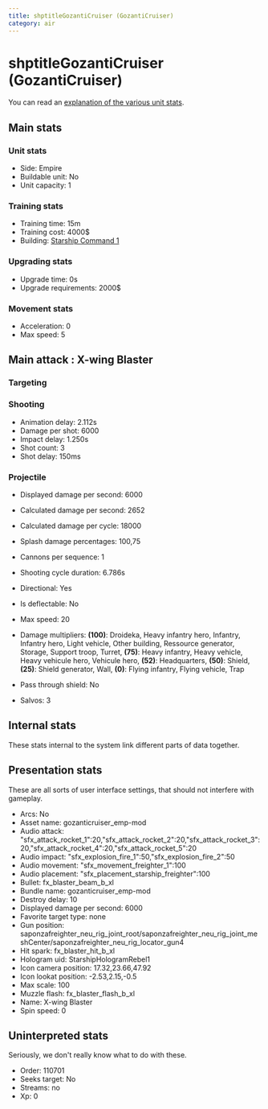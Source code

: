 ```yaml
---
title: shptitleGozantiCruiser (GozantiCruiser)
category: air
---
```


# shptitleGozantiCruiser (GozantiCruiser)

You can read an [explanation  of the various unit stats](unitexplained.md).

## Main stats

### Unit stats

  * Side: Empire
  * Buildable unit: No
  * Unit capacity: 1

### Training stats

  * Training time: 15m
  * Training cost: 4000$
  * Building: [Starship Command 1](empireFleetCommand.html)

### Upgrading stats

  * Upgrade time: 0s
  * Upgrade requirements: 2000$

### Movement stats

  * Acceleration: 0
  * Max speed: 5

## Main attack : X-wing Blaster

### Targeting


### Shooting

  * Animation delay: 2.112s
  * Damage per shot: 6000
  * Impact delay: 1.250s
  * Shot count: 3
  * Shot delay: 150ms

### Projectile

  * Displayed damage per second: 6000
  * Calculated damage per second: 2652
  * Calculated damage per cycle: 18000
  * Splash damage percentages: 100,75

  * Cannons per sequence: 1
  * Shooting cycle duration: 6.786s
  * Directional: Yes
  * Is deflectable: No
  * Max speed: 20
  * Damage multipliers: **(100)**: Droideka, Heavy infantry hero, Infantry, Infantry hero, Light vehicle, Other building, Ressource generator, Storage, Support troop, Turret, **(75)**: Heavy infantry, Heavy vehicle, Heavy vehicule hero, Vehicule hero, **(52)**: Headquarters, **(50)**: Shield, **(25)**: Shield generator, Wall, **(0)**: Flying infantry, Flying vehicle, Trap
  * Pass through shield: No
  * Salvos: 3

## Internal stats

These stats internal to the system link different parts of data together.


## Presentation stats

These are all sorts of user interface settings, that should not interfere with gameplay.

  * Arcs: No
  * Asset name: gozanticruiser_emp-mod
  * Audio attack: "sfx_attack_rocket_1":20,"sfx_attack_rocket_2":20,"sfx_attack_rocket_3":20,"sfx_attack_rocket_4":20,"sfx_attack_rocket_5":20
  * Audio impact: "sfx_explosion_fire_1":50,"sfx_explosion_fire_2":50
  * Audio movement: "sfx_movement_freighter_1":100
  * Audio placement: "sfx_placement_starship_freighter":100
  * Bullet: fx_blaster_beam_b_xl
  * Bundle name: gozanticruiser_emp-mod
  * Destroy delay: 10
  * Displayed damage per second: 6000
  * Favorite target type: none
  * Gun position: saponzafreighter_neu_rig_joint_root/saponzafreighter_neu_rig_joint_meshCenter/saponzafreighter_neu_rig_locator_gun4
  * Hit spark: fx_blaster_hit_b_xl
  * Hologram uid: StarshipHologramRebel1
  * Icon camera position: 17.32,23.66,47.92
  * Icon lookat position: -2.53,2.15,-0.5
  * Max scale: 100
  * Muzzle flash: fx_blaster_flash_b_xl
  * Name: X-wing Blaster
  * Spin speed: 0

## Uninterpreted stats

Seriously, we don't really know what to do with these.

  * Order: 110701
  * Seeks target: No
  * Streams: no
  * Xp: 0

